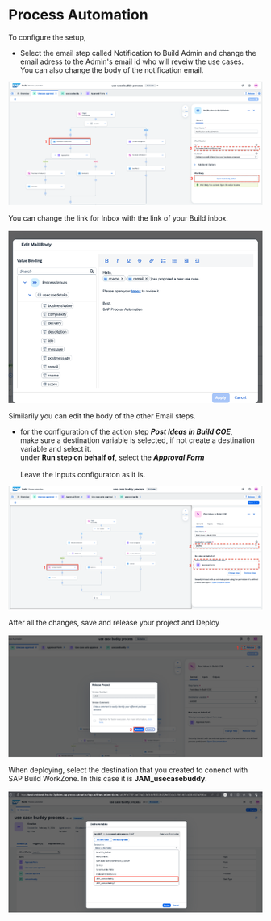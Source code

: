 # Process Automation


To configure the setup, 

- Select the email step called Notification to Build Admin and change the email adress to the Admin's email id who will reveiw the use cases. <br>
You can also change the body of the notification email. 

![](images/emailaddress.png)

You can change the link for Inbox with the link of your Build inbox.<br><Br>
![](images/mailbody.png)

Similarily you can edit the body of the other Email steps. 

- for the configuration of the action step <b><i>Post Ideas in Build COE</b></i>, 
<bR>make sure a destination variable is selected, if not create a destination variable and select it. 
<br>under <b>Run step on behalf of</b>, select the <b><i>Approval Form</b></i><br><br>
Leave the Inputs configuraton as it is.

![](images/Actionconfig.png)

After all the changes, save and release your project and Deploy<br><br>
![](images/release.png)

When deploying, select the destination that you created to conenct with SAP Build WorkZone. In this case it is <b>JAM_usecasebuddy</b>.<br><br>
![](images/Destination.png)







